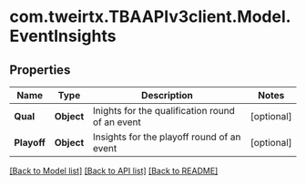 # com.tweirtx.TBAAPIv3client.Model.EventInsights
## Properties

Name | Type | Description | Notes
------------ | ------------- | ------------- | -------------
**Qual** | **Object** | Inights for the qualification round of an event | [optional] 
**Playoff** | **Object** | Insights for the playoff round of an event | [optional] 

[[Back to Model list]](../README.md#documentation-for-models) [[Back to API list]](../README.md#documentation-for-api-endpoints) [[Back to README]](../README.md)

